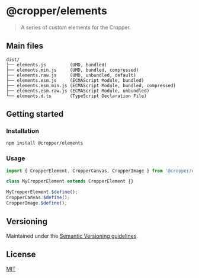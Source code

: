 # @cropper/elements

> A series of custom elements for the Cropper.

## Main files

```text
dist/
├── elements.js         (UMD, bundled)
├── elements.min.js     (UMD, bundled, compressed)
├── elements.raw.js     (UMD, unbundled, default)
├── elements.esm.js     (ECMAScript Module, bundled)
├── elements.esm.min.js (ECMAScript Module, bundled, compressed)
├── elements.esm.raw.js (ECMAScript Module, unbundled)
└── elements.d.ts       (TypeScript Declaration File)
```

## Getting started

### Installation

```sh
npm install @cropper/elements
```

### Usage

```js
import { CropperElement, CropperCanvas, CropperImage } from '@cropper/elements';

class MyCropperElement extends CropperElement {}

MyCropperElement.$define();
CropperCanvas.$define();
CropperImage.$define();
```

## Versioning

Maintained under the [Semantic Versioning guidelines](https://semver.org/).

## License

[MIT](https://opensource.org/licenses/MIT)
